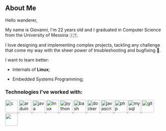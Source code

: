 ## About Me

Hello wanderer,

My name is Giovanni, I'm 22 years old and I graduated in Computer Science from the University of Messina 🇮🇹. 

I love designing and implementing complex projects, tackling any challenge that come my way with the sheer power of troubleshooting and bugfixing 🔧.
  
I want to learn better:
- Internals of **Linux**;

- Embedded Systems Programming;


<h3>Technologies I've worked with:</h3>

<p>
  <a href="https://www.cprogramming.com/" target="_blank" rel="noreferrer">
     <img src="https://cdn.jsdelivr.net/gh/devicons/devicon@latest/icons/c/c-original.svg" alt="c" width="40" height="40" />
  </a>
    <a href="https://www.arduino.com/" target="_blank" rel="noreferrer">
      <img src="https://cdn.jsdelivr.net/gh/devicons/devicon@latest/icons/arduino/arduino-original-wordmark.svg" alt="arduino" width="40" height="40" />
    </a>

  <a href="https://www.java.com/" target="_blank" rel="noreferrer">
     <img src="https://cdn.jsdelivr.net/gh/devicons/devicon@latest/icons/java/java-original.svg" alt="java" width="40" height="40" />
  </a>

  <a href="https://www.linux.org/" target="_blank" rel="noreferrer">
     <img src="https://cdn.jsdelivr.net/gh/devicons/devicon@latest/icons/linux/linux-original.svg" alt="linux" width="40" height="40" />
  </a>
  <a href="https://www.python.org" target="_blank" rel="noreferrer">
     <img src="https://cdn.jsdelivr.net/gh/devicons/devicon@latest/icons/python/python-original.svg" alt="python" width="40" height="40" />
  </a>

   <a href="https://www.gnu.org/software/bash/" target="_blank" rel="noreferrer">
    <img src="https://cdn.jsdelivr.net/gh/devicons/devicon@latest/icons/bash/bash-original.svg" alt="bash" width="40" height="40" />
  </a>
  <a href="https://www.docker.com/" target="_blank" rel="noreferrer">
    <img src="https://cdn.jsdelivr.net/gh/devicons/devicon@latest/icons/docker/docker-original-wordmark.svg" alt="docker" width="40" height="40" />
  </a>
  
  <a href="https://developer.mozilla.org/en-US/docs/Web/JavaScript" target="_blank" rel="noreferrer">
     <img src="https://cdn.jsdelivr.net/gh/devicons/devicon@latest/icons/javascript/javascript-original.svg" alt="javascript" width="40" height="40" />
  </a>
  <a href="https://www.php.net" target="_blank" rel="noreferrer">
     <img src="https://cdn.jsdelivr.net/gh/devicons/devicon@latest/icons/php/php-original.svg" alt="php" width="40" height="40" />
  </a>
  <a href="https://www.mysql.com/" target="_blank" rel="noreferrer">
    <img src="https://cdn.jsdelivr.net/gh/devicons/devicon@latest/icons/mysql/mysql-original-wordmark.svg" alt="mysql" width="40" height="40" />
  </a>
  <a href="https://git-scm.com/" target="_blank" rel="noreferrer">
     <img src="https://cdn.jsdelivr.net/gh/devicons/devicon@latest/icons/git/git-original-wordmark.svg" alt="git" width="40" height="40" />
  </a>



    
  <a href="https://www.mathworks.com/" target="_blank" rel="noreferrer">
 <img src="https://cdn.jsdelivr.net/gh/devicons/devicon@latest/icons/matlab/matlab-original.svg" width="40" height="40" />
  </a>
